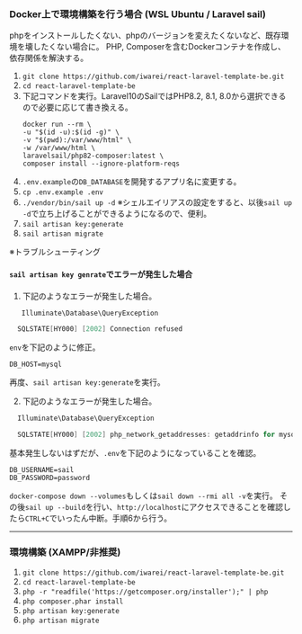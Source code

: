 ### Docker上で環境構築を行う場合 (WSL Ubuntu / Laravel sail)
phpをインストールしたくない、phpのバージョンを変えたくないなど、既存環境を壊したくない場合に。
PHP, Composerを含むDockerコンテナを作成し、依存関係を解決する。
1. `git clone https://github.com/iwarei/react-laravel-template-be.git`
2. `cd react-laravel-template-be`
3. 下記コマンドを実行。Laravel10のSailではPHP8.2, 8.1, 8.0から選択できるので必要に応じて書き換える。
    ```console
   docker run --rm \
    -u "$(id -u):$(id -g)" \
    -v "$(pwd):/var/www/html" \
    -w /var/www/html \
    laravelsail/php82-composer:latest \
    composer install --ignore-platform-reqs
   ```
4. `.env.example`の`DB_DATABASE`を開発するアプリ名に変更する。
5. `cp .env.example .env`
6. `./vendor/bin/sail up -d`
※シェルエイリアスの設定をすると、以後`sail up -d`で立ち上げることができるようになるので、便利。
7. `sail artisan key:generate`
8. `sail artisan migrate`


※トラブルシューティング
#### `sail artisan key genrate`でエラーが発生した場合
1. 下記のようなエラーが発生した場合。
``` powershell
   Illuminate\Database\QueryException 

  SQLSTATE[HY000] [2002] Connection refused 
```
`env`を下記のように修正。
```
DB_HOST=mysql
```
再度、`sail artisan key:generate`を実行。


2. 下記のようなエラーが発生した場合。
``` powershell
  Illuminate\Database\QueryException 

  SQLSTATE[HY000] [2002] php_network_getaddresses: getaddrinfo for mysql failed: Temporary failure in name resolution
```
基本発生しないはずだが、`.env`を下記のようになっていることを確認。
```
DB_USERNAME=sail
DB_PASSWORD=password
```
`docker-compose down --volumes`もしくは`sail down --rmi all -v`を実行。
その後`sail up --build`を行い、`http://localhost`にアクセスできることを確認したら`CTRL+C`でいったん中断。手順6から行う。

---

### 環境構築 (XAMPP/非推奨)
1. `git clone https://github.com/iwarei/react-laravel-template-be.git`
2. `cd react-laravel-template-be`
3. `php -r "readfile('https://getcomposer.org/installer');" | php`
4. `php composer.phar install`
5. `php artisan key:generate`
6. `php artisan migrate`

